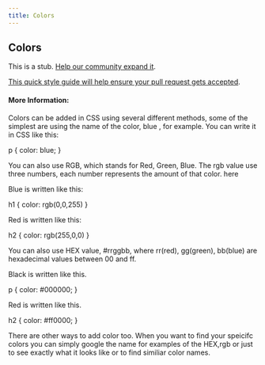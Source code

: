 ```yaml
---
title: Colors
---
```

## Colors

This is a stub. <a href='https://github.com/freecodecamp/guides/tree/master/src/pages/css/colors/index.md' target='_blank' rel='nofollow'>Help our community expand it</a>.

<a href='https://github.com/freecodecamp/guides/blob/master/README.md' target='_blank' rel='nofollow'>This quick style guide will help ensure your pull request gets accepted</a>.

<!-- The article goes here, in GitHub-flavored Markdown. Feel free to add YouTube videos, images, and CodePen/JSBin embeds  -->

#### More Information:
<!-- Please add any articles you think might be helpful to read before writing the article -->

Colors can be added in CSS using several different methods, some of the simplest are using the name of the color, blue , for example. You can write it in CSS like this:

p {
  color: blue;
}

You can also use RGB, which stands for Red, Green, Blue. The rgb value use three numbers, each number represents the amount of that color. here 

Blue is written like this:

h1 {
  color: rgb(0,0,255)
}

Red is written like this:

h2 {
  color: rgb(255,0,0)
}

You can also use HEX value, #rrggbb, where rr(red), gg(green), bb(blue) are hexadecimal values between 00 and ff.

Black is written like this.

p {
  color: #000000;
}

Red is written like this.

h2 {
  color: #ff0000;
}

There are other ways to add color too. When you want to find your speicifc colors you can simply google the name for examples of the HEX,rgb or just to see exactly what it looks like or to find similiar color names.
